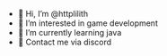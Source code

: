 - 👋 Hi, I’m @httplilith
- 👀 I’m interested in game development
- 🌱 I’m currently learning java
- 💞 Contact me via discord

<!---
faeryirl/faeryirl is a ✨ special ✨ repository because its `README.md` (this file) appears on your GitHub profile.
You can click the Preview link to take a look at your changes.
--->
